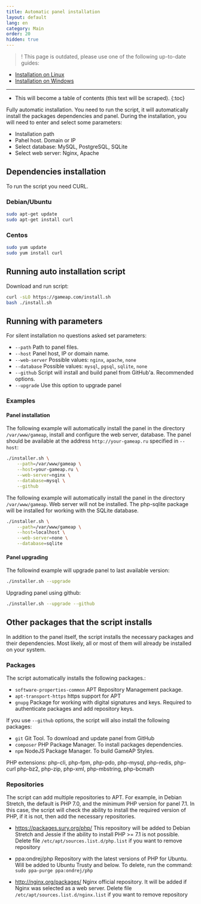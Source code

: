 ```yaml
---
title: Automatic panel installation
layout: default
lang: en
category: Main
order: 20
hidden: true
---
```


> ! This page is outdated, please use one of the following up-to-date guides:
* [Installation on Linux](/en/install/install_on_linux.html)
* [Installation on Windows](/en/install/install_on_windows.html)

---

* This will become a table of contents (this text will be scraped).
{:toc}

Fully automatic installation. 
You need to run the script, it will automatically install the packages 
dependencies and panel. 
During the installation, you will need to enter and select some parameters:

- Installation path
- Pahel host. Domain or IP
- Select database: MySQL, PostgreSQL, SQLite
- Select web server: Nginx, Apache

## Dependencies installation

To run the script you need CURL.

### Debian/Ubuntu

```bash
sudo apt-get update
sudo apt-get install curl
```

### Centos

```bash
sudo yum update
sudo yum install curl
```

## Running auto installation script

Download and run script:
```bash
curl -sLO https://gameap.com/install.sh
bash ./install.sh
```

## Running with parameters

For silent installation no questions asked set parameters:

- `--path` Path to panel files.
- `--host` Panel host, IP or domain name.
- `--web-server` Possible values: `nginx`, `apache`, `none`
- `--database` Possible values: `mysql`, `pgsql`, `sqlite`, `none`
- `--github` Script will install and build panel from GitHub'а. Recommended options.
- `--upgrade` Use this option to upgrade panel

### Examples

#### Panel installation

The following example will automatically install the panel in the directory `/var/www/gameap`, install and configure the web server, database. The panel should be available at the address `http://your-gameap.ru` specified in `--host`:

```bash
./installer.sh \
    --path=/var/www/gameap \
    --host=your-gameap.ru \
    --web-server=nginx \
    --database=mysql \
    --github
```

The following example will automatically install the panel in the directory `/var/www/gameap`. Web server will not be installed. The php-sqlite package will be installed for working with the SQLite database.

```bash
./installer.sh \
    --path=/var/www/gameap \
    --host=localhost \
    --web-server=none \
    --database=sqlite
```

#### Panel upgrading

The followind example will upgrade panel to last available version:
```bash
./installer.sh --upgrade
```

Upgrading panel using github:
```bash
./installer.sh --upgrade --github
```

## Other packages that the script installs

In addition to the panel itself, the script installs the necessary packages and their dependencies. Most likely, all or most of them will already be installed on your system.

### Packages

The script automatically installs the following packages.:

- `software-properties-common` APT Repository Management package.
- `apt-transport-https` https support for APT
- `gnupg` Package for working with digital signatures and keys. Required to authenticate packages and add repository keys.

If you use `--github` options, the script will also install the following packages:
- `git` Git Tool. To download and update panel from GitHub
- `composer` PHP Package Manager. To install packages dependencies.
- `npm` NodeJS Package Manager. To build GameAP Styles.

PHP extensions: php-cli, php-fpm, php-pdo, php-mysql, php-redis, php-curl 
php-bz2, php-zip, php-xml, php-mbstring, php-bcmath

### Repositories

The script can add multiple repositories to APT. For example, in Debian Stretch, the default is PHP 7.0, and the minimum PHP version for panel 7.1. In this case, the script will check the ability to install the required version of PHP, if it is not, then add the necessary repositories.

- https://packages.sury.org/php/
This repository will be added to Debian Stretch and Jessie if the ability to install PHP >= 7.1 is not possible.
Delete file `/etc/apt/sources.list.d/php.list` if you want to remove repository 

- ppa:ondrej/php
Repository with the latest versions of PHP for Ubuntu. Will be added to Ubuntu Trusty and below.
To delete, run the command: `sudo ppa-purge ppa:ondrej/php`

- http://nginx.org/packages/
Nginx official repository. It will be added if Nginx was selected as a web server.
Delete file `/etc/apt/sources.list.d/nginx.list` if you want to remove repository